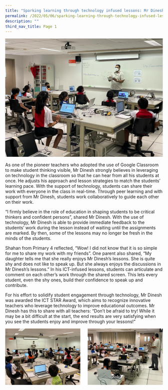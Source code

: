 ```yaml
---
title: "Sparking learning through technology infused lessons: Mr Dinesh"
permalink: /2022/05/06/sparking-learning-through-technology-infused-lessons-mr-dinesh/
description: ""
third_nav_title: Page 1
---
```

<img src="/images/Dinesh-2-Banner%20(1).jpeg">
<p>As one of the pioneer teachers who adopted the use of Google Classroom to make student thinking visible, Mr Dinesh strongly believes in leveraging on technology in the classroom so that he can hear from all his students at once. He adjusts his approach and lesson strategies to match the students’ learning pace. With the support of technology, students can share their work with everyone in the class in real-time. Through peer learning and with support from Mr Dinesh, students work collaboratively to guide each other on their work.</p>
<p>“I firmly believe in the role of education in shaping students to be critical thinkers and confident persons”, shared Mr Dinesh. With the use of technology, Mr Dinesh is able to provide immediate feedback to the students’ work during the lesson instead of waiting until the assignments are marked. By then, some of the lessons may no longer be fresh in the minds of the students.</p>
<p>Shahan from Primary 4 reflected, “Wow! I did not know that it is so simple for me to share my work with my friends”. One parent also shared, “My daughter tells me that she really enjoys Mr Dinesh’s lessons. She is quite shy and does not like to speak up. But she always enjoys the discussions in Mr Dinesh’s lessons.” In his ICT-infused lessons, students can articulate and comment on each other’s work through the shared screen. This lets every student, even the shy ones, build their confidence to speak up and contribute.</p>
<p>For his effort to solidify student engagement through technology, Mr Dinesh was awarded the ICT STAR Award, which aims to recognize innovative teachers who leverage technology to improve educational outcomes. Mr Dinesh has this to share with all teachers: “Don’t be afraid to try! While it may be a bit difficult at the start, the end results are very satisfying when you see the students enjoy and improve through your lessons!”</p>
<img src="/images/dineshh.jpg">